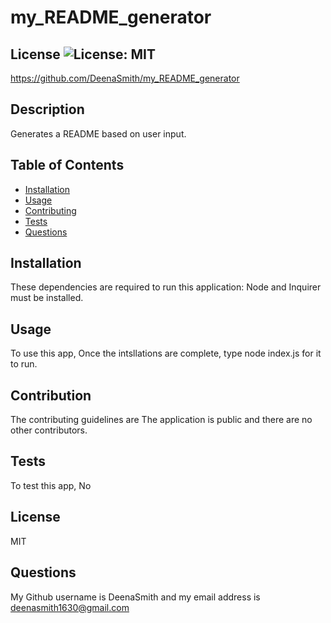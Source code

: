 

# my_README_generator

## License ![License: MIT](https://img.shields.io/badge/License-MIT-yellow.svg)

https://github.com/DeenaSmith/my_README_generator

## Description
Generates a README based on user input.

## Table of Contents
* [Installation](#installation)
* [Usage](#usage)
* [Contributing](#contribution)
* [Tests](#testing)
* [Questions](#questions)


## Installation
These dependencies are required to run this application: Node and Inquirer must be installed.

## Usage
To use this app, Once the intsllations are complete, type node index.js for it to run.

## Contribution
The contributing guidelines are The application is public and there are no other contributors.

## Tests
To test this app, No

## License
MIT

## Questions
My Github username is DeenaSmith and my email address is deenasmith1630@gmail.com
